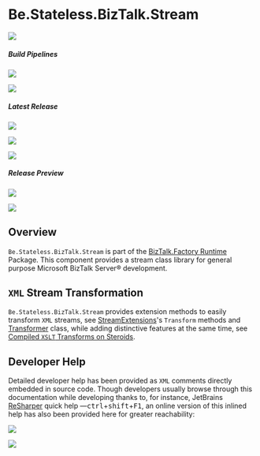 ﻿# Be.Stateless.BizTalk.Stream

[![][github.badge]][github]

##### Build Pipelines

[![][pipeline.mr.badge]][pipeline.mr]

[![][pipeline.ci.badge]][pipeline.ci]

##### Latest Release

[![][nuget.badge]][nuget]

[![][nuget.unit.badge]][nuget.unit]

[![][release.badge]][release]

##### Release Preview

[![][nuget.preview.badge]][nuget.preview]

[![][nuget.unit.preview.badge]][nuget.unit.preview]

## Overview

`Be.Stateless.BizTalk.Stream` is part of the [BizTalk.Factory Runtime](./../Factory/Runtime/README.md) Package. This component provides a stream class library for general purpose Microsoft BizTalk Server® development.

## `XML` Stream Transformation

`Be.Stateless.BizTalk.Stream` provides extension methods to easily transform `XML` streams, see [StreamExtensions][stream-extensions]'s `Transform` methods and [Transformer][transformer] class, while adding distinctive features at the same time, see [Compiled `XSLT` Transforms on Steroids](../Xml/README.md#compiled-xslt-transforms-on-steroids).

## Developer Help

Detailed developer help has been provided as `XML` comments directly embedded in source code. Though developers usually browse through this documentation while developing thanks to, for instance, JetBrains [ReSharper][resharper] quick help &mdash;<kbd>ctrl</kbd>+<kbd>shift</kbd>+<kbd>F1</kbd>, an online version of this inlined help has also been provided here for greater reachability:

[![][help.badge]][help]

[![][help.unit.badge]][help.unit]

<!-- badges -->

[doc.main.badge]: https://img.shields.io/static/v1?label=BizTalk.Factory%20SDK&message=User's%20Guide&color=8CA1AF&logo=readthedocs
[doc.main]: https://www.stateless.be/ "BizTalk.Factory SDK User's Guide"
[doc.this.badge]: https://img.shields.io/static/v1?label=Be.Stateless.BizTalk.Stream&message=User's%20Guide&color=8CA1AF&logo=readthedocs
[doc.this]: https://www.stateless.be/BizTalk/Stream "Be.Stateless.BizTalk.Stream User's Guide"
[github.badge]: https://img.shields.io/static/v1?label=Repository&message=Be.Stateless.BizTalk.Stream&logo=github
[github]: https://github.com/icraftsoftware/Be.Stateless.BizTalk.Stream "Be.Stateless.BizTalk.Stream GitHub Repository"
[help.badge]: https://img.shields.io/static/v1?label=Be.Stateless.BizTalk.Stream&message=Developer%20Help&color=8CA1AF&logo=microsoftacademic
[help]: https://github.com/icraftsoftware/biztalk.factory.github.io/blob/master/Help/BizTalk/Stream/README.md "Be.Stateless.BizTalk.Stream Developer Help"
[help.unit.badge]: https://img.shields.io/static/v1?label=Be.Stateless.BizTalk.Stream.Unit&message=Developer%20Help&color=8CA1AF&logo=microsoftacademic
[help.unit]: https://github.com/icraftsoftware/biztalk.factory.github.io/blob/master/Help/BizTalk/Stream/Unit/README.md "Be.Stateless.BizTalk.Stream.Unit Developer Help"
[nuget.badge]: https://img.shields.io/nuget/v/Be.Stateless.BizTalk.Stream.svg?label=Be.Stateless.BizTalk.Stream&style=flat&logo=nuget
[nuget]: https://www.nuget.org/packages/Be.Stateless.BizTalk.Stream "Be.Stateless.BizTalk.Stream NuGet Package"
[nuget.preview.badge]: https://badge-factory.azurewebsites.net/package/icraftsoftware/be.stateless/BizTalk.Factory.Preview/Be.Stateless.BizTalk.Stream?logo=nuget
[nuget.preview]: https://dev.azure.com/icraftsoftware/be.stateless/_packaging?_a=package&feed=BizTalk.Factory.Preview&package=Be.Stateless.BizTalk.Stream&protocolType=NuGet "Be.Stateless.BizTalk.Stream Preview NuGet Package"
[nuget.unit.badge]: https://img.shields.io/nuget/v/Be.Stateless.BizTalk.Stream.Unit.svg?label=Be.Stateless.BizTalk.Stream.Unit&style=flat&logo=nuget
[nuget.unit]: https://www.nuget.org/packages/Be.Stateless.BizTalk.Stream.Unit "Be.Stateless.BizTalk.Stream.Unit NuGet Package"
[nuget.unit.preview.badge]: https://badge-factory.azurewebsites.net/package/icraftsoftware/be.stateless/BizTalk.Factory.Preview/Be.Stateless.BizTalk.Stream.Unit?logo=nuget
[nuget.unit.preview]: https://dev.azure.com/icraftsoftware/be.stateless/_packaging?_a=package&feed=BizTalk.Factory.Preview&package=Be.Stateless.BizTalk.Stream.Unit&protocolType=NuGet "Be.Stateless.BizTalk.Stream.Unit Preview NuGet Package"
[pipeline.ci.badge]: https://dev.azure.com/icraftsoftware/be.stateless/_apis/build/status/Be.Stateless.BizTalk.Stream%20Continuous%20Integration?branchName=master&label=Continuous%20Integration%20Build
[pipeline.ci]: https://dev.azure.com/icraftsoftware/be.stateless/_build/latest?definitionId=43&branchName=master "Be.Stateless.BizTalk.Stream Continuous Integration Build Pipeline"
[pipeline.mr.badge]: https://dev.azure.com/icraftsoftware/be.stateless/_apis/build/status/Be.Stateless.BizTalk.Stream%20Manual%20Release?branchName=master&label=Manual%20Release%20Build
[pipeline.mr]: https://dev.azure.com/icraftsoftware/be.stateless/_build/latest?definitionId=44&branchName=master "Be.Stateless.BizTalk.Stream Manual Release Build Pipeline"
[release.badge]: https://img.shields.io/github/v/release/icraftsoftware/Be.Stateless.BizTalk.Stream?label=Release&logo=github
[release]: https://github.com/icraftsoftware/Be.Stateless.BizTalk.Stream/releases/latest "Be.Stateless.BizTalk.Stream Release"

<!-- links -->

[resharper]: https://www.jetbrains.com/resharper/
[stream-extensions]: https://github.com/icraftsoftware/biztalk.factory.github.io/blob/master/Help/BizTalk/Stream/StreamExtensions.md#streamextensions-class
[transformer]: https://github.com/icraftsoftware/Be.Stateless.BizTalk.Stream/blob/master/src/Be.Stateless.BizTalk.Stream/Stream/Extensions/Transformer.cs
